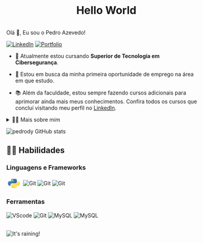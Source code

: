 <!--título-->
<div id="user-content-toc">
  <ul align="center">
    <summary><h1 style="display: inline-block">Hello World</h1></summary>
</div>

<!-- Presentation -->
<p>
  Olá 👋, Eu sou o Pedro Azevedo!

  <!-- Links -->
  [![LinkedIn](https://img.shields.io/badge/LinkedIn-0077B5?style=for-the-badge&logo=linkedin&logoColor=white)](https://www.linkedin.com/in/pedro-azevedo-66812024b/)
  [![Portfolio](https://img.shields.io/badge/Portfolio-%23000000.svg?style=for-the-badge&logo=&logoColor=#FF7139)](https://pedrody.github.io/portfolio/)

  - 🌱 Atualmente estou cursando **Superior de Tecnologia em Cibersegurança**.

  - 🔭 Estou em busca da minha primeira oportunidade de emprego na área em que estudo.

  - 📚 Além da faculdade, estou sempre fazendo cursos adicionais para aprimorar ainda mais meus conhecimentos. Confira todos os cursos que concluí visitando meu perfil no [LinkedIn](https://www.linkedin.com/in/pedro-azevedo-66812024b/).
</p>

<!-- Dropdown -->
<details>
  <summary>👨‍💻 Mais sobre mim</summary>

  - 💬 Eu tenho 20 anos e desde pequeno sempre gostei de tecnologia. No meu tempo livre, gosto de desenvolver projetos de automação utilizando Python. Meu inglês é avançado e estou sempre disposto a aprender algo novo.

  - 🌌 Além disso, gosto de desenhar e sou apaixonado por jogos, especialmente Dark Souls.
</details>


<!-- GithubStats -->
![pedrody GitHub stats](https://github-readme-stats.vercel.app/api?username=pedrody&show_icons=true&theme=gotham)


## 🐱‍👤 Habilidades
<!-- Skills: Programming Languages -->
  <div style="flex-basis: 48%;">
    <h3>Linguagens e Frameworks</h3>
    <img align="center" alt="Python" height="30" width="40" src="https://raw.githubusercontent.com/devicons/devicon/master/icons/python/python-original.svg">
    <img align="center" alt="Git" height="30" width="40" src="https://cdn.jsdelivr.net/gh/devicons/devicon/icons/django/django-plain.svg">
    <img align="center" alt="Git" height="30" width="40" src="https://cdn.jsdelivr.net/gh/devicons/devicon/icons/html5/html5-original.svg">
    <img align="center" alt="Git" height="30" width="40" src="https://cdn.jsdelivr.net/gh/devicons/devicon/icons/css3/css3-original.svg">
  </div>
  
<!-- Skills: Tools & Frameworks -->
  <div style="flex-basis: 48%;">
    <h3>Ferramentas</h3>
    <img align="center" alt="VScode" height="30" width="40" src="https://cdn.jsdelivr.net/gh/devicons/devicon/icons/vscode/vscode-original.svg">
    <img align="center" alt="Git" height="30" width="40" src="https://cdn.jsdelivr.net/gh/devicons/devicon/icons/git/git-original.svg">
    <img align="center" alt="MySQL" height="30" width="40" src="https://cdn.jsdelivr.net/gh/devicons/devicon/icons/linux/linux-original.svg">
    <img align="center" alt="MySQL" height="30" width="40" src="https://cdn.jsdelivr.net/gh/devicons/devicon/icons/mysql/mysql-original.svg">
  </div>

##

<!-- GIF -->
<p align="left">
  <img align="center" src="https://github.com/pedrody/pedrody/assets/91354573/75819f33-c5de-48d8-ae0e-30c926ead0d4" alt="It's raining!">
</p>

